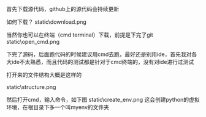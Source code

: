 首先下载源代码，github上的源代码会持续更新

如何下载？
static\download.png

当然你也可以在终端（cmd terminal）下载，前提是下完了git
static\open_cmd.png


下完了源码，后面跑代码的时候建议用cmd去跑，最好还是别用ide，首先我对各大ide不太熟悉，而且代码的测试都是针对于cmd终端的，没有对ide进行过测试

打开来的文件结构大概是这样的

static\structure.png

然后打开cmd，输入命令，如下图
static\create_env.png
这会创建python的虚拟环境，在根目录下多一个叫myenv的文件夹
